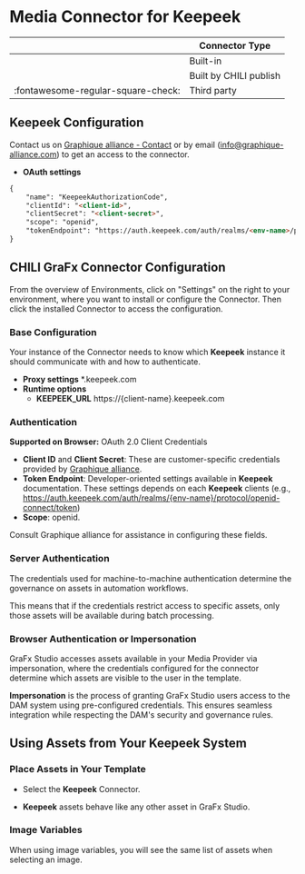 # Media Connector for **Keepeek**

|  | Connector Type |
| --- | --- |
|  | Built-in |
| | Built by CHILI publish |
| :fontawesome-regular-square-check:  | Third party |

## Keepeek Configuration 

Contact us on [Graphique alliance - Contact](https://graphique-alliance.com/contact/) or by email (info@graphique-alliance.com) to get an access to the connector.

- **OAuth settings**
``` html
{
    "name": "KeepeekAuthorizationCode",
    "clientId": "<client-id>",
    "clientSecret": "<client-secret>",
    "scope": "openid",
    "tokenEndpoint": "https://auth.keepeek.com/auth/realms/<env-name>/protocol/openid-connect/token"
}
```

## CHILI GraFx Connector Configuration 

From the overview of Environments, click on "Settings" on the right to your environment, where you want to install or configure the Connector.
Then click the installed Connector to access the configuration.

### Base Configuration

Your instance of the Connector needs to know which **Keepeek** instance it should communicate with and how to authenticate.
- **Proxy settings** *.keepeek.com
- **Runtime options** 
    - **KEEPEEK_URL** https://{client-name}.keepeek.com

### Authentication

**Supported on Browser:** OAuth 2.0 Client Credentials

- **Client ID** and **Client Secret**: These are customer-specific credentials provided by [Graphique alliance](https://graphique-alliance.com/contact/).
- **Token Endpoint**: Developer-oriented settings available in **Keepeek** documentation. These settings depends on each **Keepeek** clients (e.g., https://auth.keepeek.com/auth/realms/{env-name}/protocol/openid-connect/token)
- **Scope**: openid. 

Consult Graphique alliance for assistance in configuring these fields.

### Server Authentication

The credentials used for machine-to-machine authentication determine the governance on assets in automation workflows. 

This means that if the credentials restrict access to specific assets, only those assets will be available during batch processing.

### Browser Authentication or Impersonation

GraFx Studio accesses assets available in your Media Provider via impersonation, where the credentials configured for the connector determine which assets are visible to the user in the template.

**Impersonation** is the process of granting GraFx Studio users access to the DAM system using pre-configured credentials. This ensures seamless integration while respecting the DAM's security and governance rules.

## Using Assets from Your **Keepeek** System

### Place Assets in Your Template

- Select the **Keepeek** Connector.

- **Keepeek** assets behave like any other asset in GraFx Studio.

### Image Variables

When using image variables, you will see the same list of assets when selecting an image.